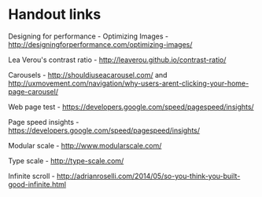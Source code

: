 # Handout links

Designing for performance - Optimizing Images - http://designingforperformance.com/optimizing-images/

Lea Verou's contrast ratio - http://leaverou.github.io/contrast-ratio/

Carousels - http://shouldiuseacarousel.com/ and http://uxmovement.com/navigation/why-users-arent-clicking-your-home-page-carousel/

Web page test - https://developers.google.com/speed/pagespeed/insights/

Page speed insights - https://developers.google.com/speed/pagespeed/insights/

Modular scale - http://www.modularscale.com/

Type scale - http://type-scale.com/

Infinite scroll - http://adrianroselli.com/2014/05/so-you-think-you-built-good-infinite.html

